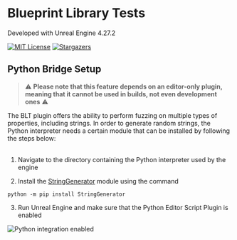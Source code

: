 # Blueprint Library Tests

Developed with Unreal Engine 4.27.2

[![MIT License][license-shield]][license-url]
[![Stargazers][stars-shield]][stars-url]

## Python Bridge Setup

> ⚠️
> **Please note that this feature depends on an editor-only plugin, meaning that it cannot be used in builds, not even development ones**
> ⚠️


The BLT plugin offers the ability to perform fuzzing on multiple types of properties, including strings. In order to generate random strings, the Python interpreter needs a certain module that can be installed by following the steps below:
<br /><br />

1. Navigate to the directory containing the Python interpreter used by the engine


2. Install the [StringGenerator](https://pypi.org/project/StringGenerator/) module using the command

```shell
python -m pip install StringGenerator
```


3. Run Unreal Engine and make sure that the Python Editor Script Plugin is enabled

![Python integration enabled](https://docs.unrealengine.com/4.27/Images/ProductionPipelines/ScriptingAndAutomation/Python/install-python-plugin.webp)

[license-shield]: https://img.shields.io/github/license/bUsernameIsUnavailable/BLT?style=for-the-badge
[license-url]: https://github.com/bUsernameIsUnavailable/BLT/blob/master/LICENSE.md
[stars-shield]: https://img.shields.io/github/stars/bUsernameIsUnavailable/BLT?style=for-the-badge
[stars-url]: https://github.com/bUsernameIsUnavailable/BLT/stargazers
